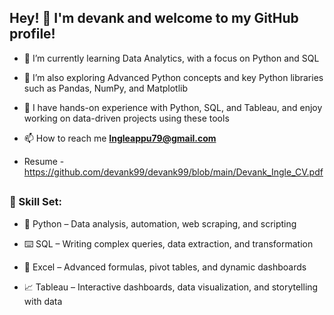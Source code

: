 
## Hey! 👋 I'm devank and welcome to my GitHub profile!

- 🔭 I’m currently learning Data Analytics, with a focus on Python and SQL
- 🌱 I’m also exploring Advanced Python concepts and key Python libraries such as Pandas, NumPy, and Matplotlib
- 💬 I have hands-on experience with Python, SQL, and Tableau, and enjoy working on data-driven projects using these tools

- 📫 How to reach me **Ingleappu79@gmail.com**
  
- Resume - https://github.com/devank99/devank99/blob/main/Devank_Ingle_CV.pdf


##

### 🧮 Skill Set:
- 🐍 Python – Data analysis, automation, web scraping, and scripting
  
- ⌨️ SQL – Writing complex queries, data extraction, and transformation
  
- 🔢 Excel – Advanced formulas, pivot tables, and dynamic dashboards
  
- 📈 Tableau – Interactive dashboards, data visualization, and storytelling with data
